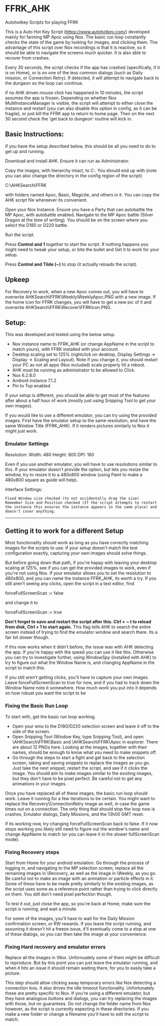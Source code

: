 # FFRK_AHK
Autohotkey Scripts for playing FFRK

This is a Auto Hot Key Script (https://www.autohotkey.com/) developed mainly for farming MP Apoc using Nox. The basic run loop constantly checks the state of the game by looking for images, and clicking them. The advantage of this script over Nox recordings is that it is reactive, so it should be able to navigate the screens much quicker. It is also able to recover from crashes.

Every 30 seconds, the script checks if the app has crashed (specifically, if it is on Home), or is on one of the less common dialogs (such as Daily mission, or Connection Retry). If detected, it will attempt to navigate back to the dungeon so the loop can continue.

If no AHK driven mouse click has happened in 10 minutes, the script assumes the app is frozen. Depending on whether Nox MultiInstanceManager is visible, the script will attempt to either close the instance and restart (you can also disable this option in config, as it can be fragile), or just kill the FFRK app to return to home page. Then on the next 30 second check the 'get back to dungeon' routine will kick in.

## Basic Instructions:
If you have the setup described below, this should be all you need to do to get up and running.

Download and install AHK. Ensure it can run as Administrator.

Copy the images, with hierarchy intact, to C:\. You should end up with (note you can also change the directory in the config region of the script)
  
  C:\AHKSearch\FFRK

with folders named Apoc, Basic, Magicite, and others in it. You can copy the AHK script file whereever its convenient.

Open your Nox Instance. Ensure you have a Party that can autobattle the MP Apoc, with autobattle enabled. Navigate to the MP Apoc battle (Silver Dragon at the time of writing). You should be on the screen where you select the D180 or D220 battle. 

Run the script.

Press **Control and 1** together to start the script. If nothing happens you might need to tweak your setup, or bite the bullet and Get it to work for your setup.

Press **Control and Tilde (~)** to stop (it actually reloads the script).

## Upkeep
For Recovery to work, when a new Apoc comes out, you will have to overwrite AHKSearch\FFRK\Weekly\WeeklyApoc.PNG with a new image. If the home icon for FFRK changes, you will have to get a new pic of it and overwrite AHKSearch\FFRK\Recover\FFRKIcon.PNG.


## Setup:
This was developed and tested using the below setup. 

  * Nox instance name to FFRK_AHK (or change AppName in the script to match yours), with FFRK installed with your account.
  * Desktop scaling set to 125% (rightclick on desktop, Display Settings -> Display -> Scaling and Layout). Note if you change it, you should restart your PC as not all apps (Nox included) scale properly till a reboot.
  * AHK must be running as administrator to be allowed to Click.
  * Nox 6.2.8.0
  * Android instance 7.1.2
  * Pin to Top enabled


If your setup is different, you should be able to get most of the features after about a half hour of work (mostly just using Snipping Tool to get your own images). 

If you would like to use a different emulator, you can try using the provided images. First have the emulator setup to the same resolution, and have the same Window Title (FFRK_AHK). If it renders pictures similarly to Nox it might just work.

### Emulator Settings

Resolution:
  Width: 480		Height: 800		DPI: 160		

Even if you use another emulator, you will have to use resolutions similar to this. If your emulator doesn't provide the option, but lets you resize the window, try to resize it to a 480x800 window (using Paint to make a 480x800 square as guide will help).

Interface Settings:

	Fixed Window size checked (to not accidentally drag the size)
	Remember Size and Position checked (If the script attempts to restart the instance this ensures the instance appears in the same place) and doesn't cover anything.

---------------------------------------------------------------------
  
## Getting it to work for a different Setup
Most functionality should work as long as you have correctly matching images for the scripts to use. If your setup doesn't match the test configuration exactly, capturing your own images should solve things.

But before going down that path, if you're happy with leaving your desktop scaling at 125%, see if you can get the provided images to work, even if you're not using Nox. If your emulator allows you to set the resolution to 480x800, and you can name the instance FFRK_AHK, its worth a try. If you still aren't seeing any clicks, open the script in a text editor, find 

  forceFullScreenScan := false
 
and change it to
  
  forceFullScreenScan := true
  
**Don't forget to save and restart the script after this. Ctrl + ~ t to reload from disk, Ctrl + 1 to start again.** This flag tells AHK to search the entire screen instead of trying to find the emulator window and search there. Its a fair bit slower though. 

If this now works when it didn't before, the issue was with AHK detecting the app. If you're happy with the speed you can use it like this. Otherwise you can try to investigate further, using WindowSpy (installed with AHK) to try to figure out what the Window Name is, and changing AppName in the script to match this.

If you still aren't getting clicks, you'll have to capture your own images. Leave forceFullScreenScan to true for now, and if you had to track down the Window Name note it somewhere. How much work you put into it depends on how robust you want the script to be


### Fixing the Basic Run Loop
To start with, get the basic run loop working.

* Open your emu to the D180/D220 selection screen and leave it off to the side of the screen. 
* Open Snipping Tool (Window Key, type Snipping Tool), and open \AHKSearch\FFRK\Basic and  \AHKSearch\FFRK\Apoc in explorer. There are about 12 PNGs here. Looking at the images, together with their names, should be enough to know what you need to make snippets off. 
* Go through the steps to start a fight and get back to the selection screen, taking and saving snippets to replace the images as you go. Just take the next snippet, restart the script, and see if it clicks the image. You should aim to make images similar to the existing images, but they don't have to be pixel perfect. Be careful not to get any animations in your images.

Once you have replaced all of these images, the basic run loop should work. Leave it running for a few iterations to be certain. You might want to replace the Recovery\ConnectionRetry image as well, in case the game times out on a connection. The only thing that should stop the loop now is crashes, Emulator dialogs, Daily Missions, and the 13h00 GMT reset.

If its working now, try changing forceFullScreenScan back to false. If it now stops working you likely still need to figure out the window's name and change AppName to match (or you can leave it in the slower fullScreenScan mode).


### Fixing Recovery steps ###
Start from Home for your android emulation. Go through the process of logging in, and navigating to the MP selection screen, replace all the remaining images in \Recovery, as well as the image in \Weekly, as you go. Be careful not to make an image with an animation or particle effects in it. Some of these have to be made pretty similarly to the existing images, as the script uses some as a reference point rather than trying to click directly on them. You still don't need pixel perfection though. 

To test it out, just close the app, so you're back at Home, make sure the script is running, and wait a minute.

For some of the images, you'll have to wait for the Daily Mission confirmation screen, or RW rewards. If you leave the script running, and assuming it doesn't hit a freeze issue, it'll eventually come to a stop at one of these dialogs, so you can then take the image at your convenience.

### Fixing Hard recovery and emulator errors ###
Replace all the images in \Nox. Unfornuately some of them might be difficult to reproduce. But by this point you can just leave the emulator running, and when it hits an issue it should remain waiting there, for you to easily take a picture.

This step should allow clicking away temporary errors like Nox detecting a connection loss. It also drives the idle timeout functionality. Unfortunately these are pretty specific to Nox. If you're using a different emulator, but they have analogous buttons and dialogs, you can try replacing the images with those, but no guarantees. Do not change the folder name from Nox however, as the script is currently expecting in these directories. If you make a new folder or change a filename you'll have to edit the script to match.

	
